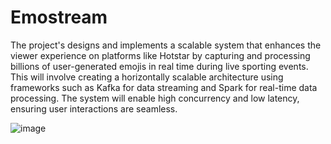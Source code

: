 # Emostream
The project's designs and implements a scalable system that enhances the viewer experience on platforms like Hotstar by capturing and processing billions of user-generated emojis in real time during live sporting events. This will involve creating a horizontally scalable architecture using frameworks such as Kafka for data streaming and Spark for real-time data processing. The system will enable high concurrency and low latency, ensuring user interactions are seamless.

![image](https://github.com/user-attachments/assets/7be84299-1b30-4e78-9cbb-8d1014e365a8)
